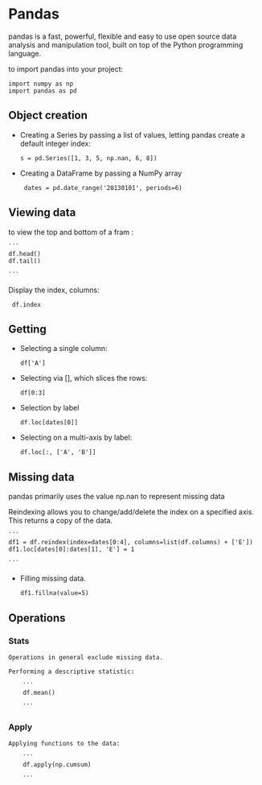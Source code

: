 # Pandas
pandas is a fast, powerful, flexible and easy to use open source data analysis and manipulation tool,
built on top of the Python programming language.

to import pandas into your project: 

 ``` 
 import numpy as np
 import pandas as pd

 ```

## Object creation 

 * Creating a Series by passing a list of values, letting pandas create a default integer index:
    ``` 
    s = pd.Series([1, 3, 5, np.nan, 6, 8])

    ```

* Creating a DataFrame by passing a NumPy array 

    ```
     dates = pd.date_range('20130101', periods=6)

    ```

## Viewing data

to view the top and bottom of a fram :

    ```
    df.head()
    df.tail()
    
    ```
Display the index, columns: 
 ```
  df.index

 ```
## Getting 
* Selecting a single column:

    ```
    df['A']

    ```
* Selecting via [], which slices the rows:

    ```
    df[0:3]

    ```

* Selection by label

    ```
    df.loc[dates[0]]

    ```
* Selecting on a multi-axis by label:

    ```
    df.loc[:, ['A', 'B']]

    ```

## Missing data

   pandas primarily uses the value np.nan to represent missing data

  Reindexing allows you to change/add/delete the index on a specified axis. This returns a copy of the data.

    ```
    df1 = df.reindex(index=dates[0:4], columns=list(df.columns) + ['E'])
    df1.loc[dates[0]:dates[1], 'E'] = 1

    ```
* Filling missing data.
    ```
    df1.fillna(value=5)

    ```

## Operations 

### Stats
    Operations in general exclude missing data.

    Performing a descriptive statistic:

        ``` 
        df.mean()
        
        ```
### Apply 
    Applying functions to the data:

        ```
        df.apply(np.cumsum)

        ```


